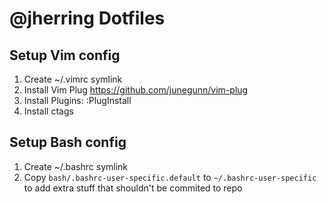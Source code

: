 # @jherring Dotfiles

## Setup Vim config
1. Create ~/.vimrc symlink
2. Install Vim Plug https://github.com/junegunn/vim-plug
3. Install Plugins: :PlugInstall
4. Install ctags

## Setup Bash config
1. Create ~/.bashrc symlink
2. Copy `bash/.bashrc-user-specific.default` to `~/.bashrc-user-specific` to add extra stuff that shouldn't be commited to repo

